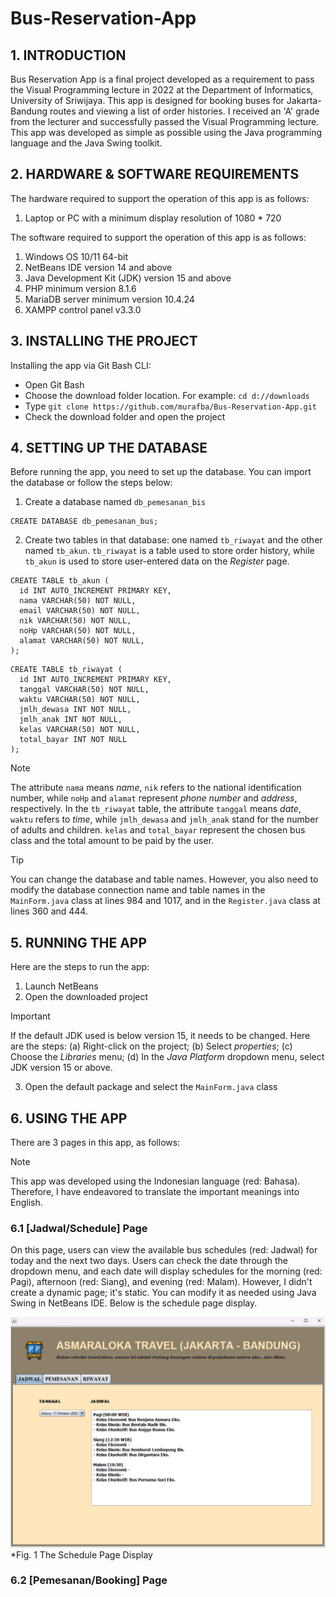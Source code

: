 # Bus-Reservation-App


## 1. INTRODUCTION
Bus Reservation App is a final project developed as a requirement to pass the Visual Programming lecture in 2022 at the Department of Informatics, University of Sriwijaya. This app is designed for booking buses for Jakarta-Bandung routes and viewing a list of order histories. I received an 'A' grade from the lecturer and successfully passed the Visual Programming lecture. This app was developed as simple as possible using the Java programming language and the Java Swing toolkit.


## 2. HARDWARE & SOFTWARE REQUIREMENTS
The hardware required to support the operation of this app is as follows:
1. Laptop or PC with a minimum display resolution of 1080 * 720

The software required to support the operation of this app is as follows:
1. Windows OS 10/11 64-bit
2. NetBeans IDE version 14 and above
3. Java Development Kit (JDK) version 15 and above
4. PHP minimum version 8.1.6
5. MariaDB server minimum version 10.4.24
6. XAMPP control panel v3.3.0


## 3. INSTALLING THE PROJECT
Installing the app via Git Bash CLI:
+ Open Git Bash
+ Choose the download folder location. For example: `cd d://downloads`
+ Type `git clone https://github.com/murafba/Bus-Reservation-App.git`
+ Check the download folder and open the project


## 4. SETTING UP THE DATABASE
Before running the app, you need to set up the database. You can import the database or follow the steps below:
1. Create a database named `db_pemesanan_bis`

```
CREATE DATABASE db_pemesanan_bus;
```

2. Create two tables in that database: one named `tb_riwayat` and the other named `tb_akun`.
`tb_riwayat` is a table used to store order history, while `tb_akun` is used to store user-entered data on the *Register* page.

```
CREATE TABLE tb_akun (
  id INT AUTO_INCREMENT PRIMARY KEY,
  nama VARCHAR(50) NOT NULL,
  email VARCHAR(50) NOT NULL,
  nik VARCHAR(50) NOT NULL,
  noHp VARCHAR(50) NOT NULL,
  alamat VARCHAR(50) NOT NULL,
);
```

```
CREATE TABLE tb_riwayat (
  id INT AUTO_INCREMENT PRIMARY KEY,
  tanggal VARCHAR(50) NOT NULL,
  waktu VARCHAR(50) NOT NULL,
  jmlh_dewasa INT NOT NULL,
  jmlh_anak INT NOT NULL,
  kelas VARCHAR(50) NOT NULL,
  total_bayar INT NOT NULL
);
```

> [!NOTE]
> The attribute `nama` means *name*, `nik` refers to the national identification number, while `noHp` and `alamat` represent *phone number* and *address*, respectively. In the `tb_riwayat` table, the attribute `tanggal` means *date*, `waktu` refers to *time*, while `jmlh_dewasa` and `jmlh_anak` stand for the number of adults and children. `kelas` and `total_bayar` represent the chosen bus class and the total amount to be paid by the user.

> [!TIP]
> You can change the database and table names. However, you also need to modify the database connection name and table names in the `MainForm.java` class at lines 984 and 1017, and in the `Register.java` class at lines 360 and 444.


## 5. RUNNING THE APP
Here are the steps to run the app:
1. Launch NetBeans
2. Open the downloaded project

> [!IMPORTANT]
> If the default JDK used is below version 15, it needs to be changed. Here are the steps: (a) Right-click on the project; (b) Select *properties*; (c) Choose the *Libraries* menu; (d) In the *Java Platform* dropdown menu, select JDK version 15 or above.

3. Open the default package and select the `MainForm.java` class


## 6. USING THE APP
There are 3 pages in this app, as follows:

> [!NOTE]
> This app was developed using the Indonesian language (red: Bahasa). Therefore, I have endeavored to translate the important meanings into English.

### 6.1 [Jadwal/Schedule] Page
On this page, users can view the available bus schedules (red: Jadwal) for today and the next two days. Users can check the date through the dropdown menu, and each date will display schedules for the morning (red: Pagi), afternoon (red: Siang), and evening (red: Malam). However, I didn't create a dynamic page; it's static. You can modify it as needed using Java Swing in NetBeans IDE. Below is the schedule page display.

![Schedule Page](https://github.com/murafba/Bus-Reservation-App/blob/main/images/Screenshot%202023-12-31%20142443.png?raw=true "Schedule Page")
*Fig. 1 The Schedule Page Display

### 6.2 [Pemesanan/Booking] Page
